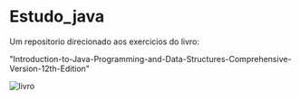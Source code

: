 # Estudo_java
Um repositorio direcionado aos exercicios do livro:

"Introduction-to-Java-Programming-and-Data-Structures-Comprehensive-Version-12th-Edition"

![livro](https://i.imgur.com/3166CEn.png)
